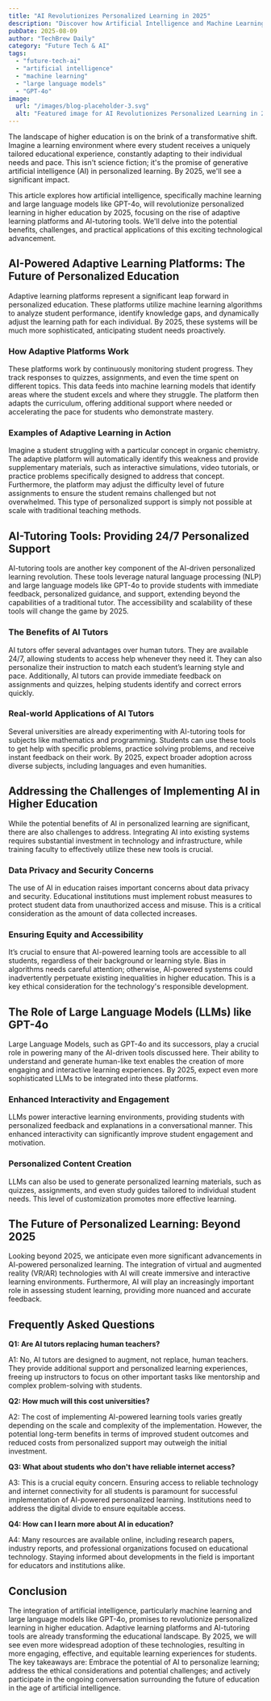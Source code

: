 ```yaml
---
title: "AI Revolutionizes Personalized Learning in 2025"
description: "Discover how Artificial Intelligence and Machine Learning are transforming higher education.  Learn about adaptive learning platforms & AI-tutoring tools boosting student success. Read our complete guide now!"
pubDate: 2025-08-09
author: "TechBrew Daily"
category: "Future Tech & AI"
tags:
  - "future-tech-ai"
  - "artificial intelligence"
  - "machine learning"
  - "large language models"
  - "GPT-4o"
image:
  url: "/images/blog-placeholder-3.svg"
  alt: "Featured image for AI Revolutionizes Personalized Learning in 2025"
---
```


The landscape of higher education is on the brink of a transformative shift.  Imagine a learning environment where every student receives a uniquely tailored educational experience, constantly adapting to their individual needs and pace. This isn't science fiction; it's the promise of generative artificial intelligence (AI) in personalized learning. By 2025, we'll see a significant impact.

This article explores how artificial intelligence, specifically machine learning and large language models like GPT-4o, will revolutionize personalized learning in higher education by 2025, focusing on the rise of adaptive learning platforms and AI-tutoring tools.  We'll delve into the potential benefits, challenges, and practical applications of this exciting technological advancement.

## AI-Powered Adaptive Learning Platforms: The Future of Personalized Education

Adaptive learning platforms represent a significant leap forward in personalized education. These platforms utilize machine learning algorithms to analyze student performance, identify knowledge gaps, and dynamically adjust the learning path for each individual.  By 2025, these systems will be much more sophisticated, anticipating student needs proactively.

### How Adaptive Platforms Work

These platforms work by continuously monitoring student progress. They track responses to quizzes, assignments, and even the time spent on different topics. This data feeds into machine learning models that identify areas where the student excels and where they struggle.  The platform then adapts the curriculum, offering additional support where needed or accelerating the pace for students who demonstrate mastery.

### Examples of Adaptive Learning in Action

Imagine a student struggling with a particular concept in organic chemistry. The adaptive platform will automatically identify this weakness and provide supplementary materials, such as interactive simulations, video tutorials, or practice problems specifically designed to address that concept.  Furthermore, the platform may adjust the difficulty level of future assignments to ensure the student remains challenged but not overwhelmed.  This type of personalized support is simply not possible at scale with traditional teaching methods.

## AI-Tutoring Tools: Providing 24/7 Personalized Support

AI-tutoring tools are another key component of the AI-driven personalized learning revolution. These tools leverage natural language processing (NLP) and large language models like GPT-4o to provide students with immediate feedback, personalized guidance, and support, extending beyond the capabilities of a traditional tutor.  The accessibility and scalability of these tools will change the game by 2025.

### The Benefits of AI Tutors

AI tutors offer several advantages over human tutors. They are available 24/7, allowing students to access help whenever they need it. They can also personalize their instruction to match each student’s learning style and pace.  Additionally, AI tutors can provide immediate feedback on assignments and quizzes, helping students identify and correct errors quickly.

### Real-world Applications of AI Tutors

Several universities are already experimenting with AI-tutoring tools for subjects like mathematics and programming. Students can use these tools to get help with specific problems, practice solving problems, and receive instant feedback on their work. By 2025, expect broader adoption across diverse subjects, including languages and even humanities.


## Addressing the Challenges of Implementing AI in Higher Education

While the potential benefits of AI in personalized learning are significant, there are also challenges to address.  Integrating AI into existing systems requires substantial investment in technology and infrastructure, while training faculty to effectively utilize these new tools is crucial.

### Data Privacy and Security Concerns

The use of AI in education raises important concerns about data privacy and security.  Educational institutions must implement robust measures to protect student data from unauthorized access and misuse.  This is a critical consideration as the amount of data collected increases.

### Ensuring Equity and Accessibility

It’s crucial to ensure that AI-powered learning tools are accessible to all students, regardless of their background or learning style.  Bias in algorithms needs careful attention; otherwise, AI-powered systems could inadvertently perpetuate existing inequalities in higher education. This is a key ethical consideration for the technology's responsible development.


## The Role of Large Language Models (LLMs) like GPT-4o

Large Language Models, such as GPT-4o and its successors, play a crucial role in powering many of the AI-driven tools discussed here. Their ability to understand and generate human-like text enables the creation of more engaging and interactive learning experiences.  By 2025, expect even more sophisticated LLMs to be integrated into these platforms.

### Enhanced Interactivity and Engagement

LLMs power interactive learning environments, providing students with personalized feedback and explanations in a conversational manner.  This enhanced interactivity can significantly improve student engagement and motivation.

### Personalized Content Creation

LLMs can also be used to generate personalized learning materials, such as quizzes, assignments, and even study guides tailored to individual student needs.  This level of customization promotes more effective learning.


## The Future of Personalized Learning: Beyond 2025

Looking beyond 2025, we anticipate even more significant advancements in AI-powered personalized learning.  The integration of virtual and augmented reality (VR/AR) technologies with AI will create immersive and interactive learning environments.  Furthermore,  AI will play an increasingly important role in assessing student learning, providing more nuanced and accurate feedback.


## Frequently Asked Questions

**Q1: Are AI tutors replacing human teachers?**

A1: No, AI tutors are designed to augment, not replace, human teachers. They provide additional support and personalized learning experiences, freeing up instructors to focus on other important tasks like mentorship and complex problem-solving with students.

**Q2: How much will this cost universities?**

A2: The cost of implementing AI-powered learning tools varies greatly depending on the scale and complexity of the implementation.  However, the potential long-term benefits in terms of improved student outcomes and reduced costs from personalized support may outweigh the initial investment.

**Q3: What about students who don't have reliable internet access?**

A3:  This is a crucial equity concern.  Ensuring access to reliable technology and internet connectivity for all students is paramount for successful implementation of AI-powered personalized learning.  Institutions need to address the digital divide to ensure equitable access.

**Q4: How can I learn more about AI in education?**

A4: Many resources are available online, including research papers, industry reports, and professional organizations focused on educational technology.  Staying informed about developments in the field is important for educators and institutions alike.


## Conclusion

The integration of artificial intelligence, particularly machine learning and large language models like GPT-4o, promises to revolutionize personalized learning in higher education. Adaptive learning platforms and AI-tutoring tools are already transforming the educational landscape. By 2025, we will see even more widespread adoption of these technologies, resulting in more engaging, effective, and equitable learning experiences for students.  The key takeaways are: Embrace the potential of AI to personalize learning; address the ethical considerations and potential challenges; and actively participate in the ongoing conversation surrounding the future of education in the age of artificial intelligence.